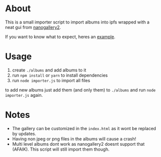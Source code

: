 # About
This is a small importer script to import albums into ipfs wrapped with a neat gui from [nanogallery2](https://nanogallery2.nanostudio.org/).

If you want to know what to expect, heres an [example](https://ipfs.io/ipfs/QmfPHNRJrPmJfiWtUSxYny61a9vYpmnA6CmDkuc1gQH2E9/).

# Usage
1. create `./albums` and add albums to it
2. run `npm install` or `yarn` to install dependencies
3. run `node importer.js` to import all files

to add new albums just add them (and only them) to `./albums` and run `node importer.js` again.

# Notes
- The gallery can be customized in the `index.html` as it wont be replaced by updates.
- Having non jpeg or png files in the albums will cause a crash!
- Multi level albums dont work as nanogallery2 doesnt support that (AFAIK). This script will still import them though.
